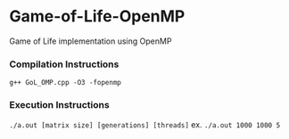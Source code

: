 # Game-of-Life-OpenMP
Game of Life implementation using OpenMP

### Compilation Instructions
`g++ GoL_OMP.cpp -O3 -fopenmp`

### Execution Instructions 
`./a.out [matrix size] [generations] [threads]`
ex. `./a.out 1000 1000 5`

